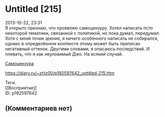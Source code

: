 Untitled [215]
==============

  
2013-10-22, 23:31  
 Я открыто признаю, что проявляю самоцензуру. Хотел написать псто некоторой тематики, связанной с политикой, но пока думал, передумал. Хотя с моей точки зрения, я ничего особенного написать не собирался, однако в определённом контексте этому может быть приписан негативный оттенок. Другими словами, я опасаюсь последствий. И плевать, что я как неуловимый Джо. На всякий случай.   
   
  [Самоцензура](https://ru.wikipedia.org/wiki/%D0%A1%D0%B0%D0%BC%D0%BE%D1%86%D0%B5%D0%BD%D0%B7%D1%83%D1%80%D0%B0)    
  
<https://diary.ru/~zHz00/p192597642_untitled-215.htm>  
  
Теги:  
[[Восприятие]]  
ID: p192597642  


(Комментариев нет)
------------------